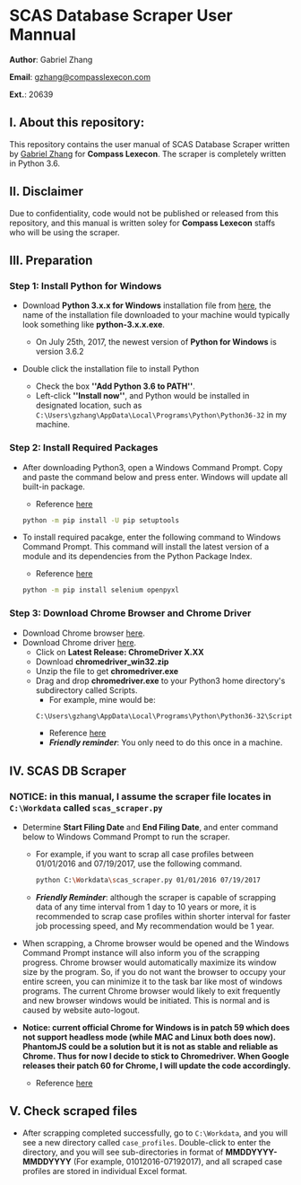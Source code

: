 # SCAS Database Scraper User Mannual
__Author__: Gabriel Zhang

__Email__: gzhang@compasslexecon.com

__Ext.__: 20639

## I. About this repository:
This repository contains the user manual of SCAS Database Scraper written by 
[Gabriel Zhang](https://github.com/dpzhang) for __Compass Lexecon__. 
The scraper is completely written in Python 3.6. 


## II. Disclaimer
Due to confidentiality, code would not be published or released from this 
repository, and this manual is written soley for __Compass Lexecon__ staffs who 
will be using the scraper.


## III. Preparation 

### Step 1: Install Python for Windows
* Download __Python 3.x.x for Windows__ installation file from [here](https://www.python.org/downloads/]), 
the name of the installation file downloaded to your machine would typically look 
something like __python-3.x.x.exe__.
    + On July 25th, 2017, the newest version of __Python for Windows__ is version 3.6.2

* Double click the installation file to install Python
    + Check the box __''Add Python 3.6 to PATH''__.
    + Left-click __''Install now''__, and Python would be installed in designated location, such as <code>C:\Users\gzhang\AppData\Local\Programs\Python\Python36-32</code> in my machine.


### Step 2: Install Required Packages
* After downloading Python3, open a Windows Command Prompt. Copy and paste the 
command below and press enter. Windows will update all built-in package.
    + Reference [here](https://packaging.python.org/tutorials/installing-packages/)
    ```bash
    python -m pip install -U pip setuptools
    ```

* To install required pacakge, enter the following command to Windows Command 
Prompt. This command will install the latest version of a module and its 
dependencies from the Python Package Index.
    + Reference [here](https://docs.python.org/3/installing/index.html)
    ```bash
    python -m pip install selenium openpyxl
    ```

### Step 3: Download Chrome Browser and Chrome Driver
* Download Chrome browser [here](https://www.google.com/chrome/browser/).
* Download Chrome driver [here](https://sites.google.com/a/chromium.org/chromedriver/downloads).
    + Click on __Latest Release: ChromeDriver X.XX__
    + Download __chromedriver\_win32.zip__
    + Unzip the file to get __chromedriver.exe__
    + Drag and drop __chromedriver.exe__ to your Python3 home directory's subdirectory called Scripts.
        - For example, mine would be:
        ```bash
        C:\Users\gzhang\AppData\Local\Programs\Python\Python36-32\Scripts
        ```
        - Reference [here](https://github.com/SeleniumHQ/selenium-google-code-issue-archive/issues/2034)
        - ___Friendly reminder___: You only need to do this once in a machine.


## IV. SCAS DB Scraper
### __NOTICE__: in this manual, I assume the scraper file locates in <code>C:\Workdata</code> called <code>scas\_scraper.py</code>


* Determine __Start Filing Date__ and __End Filing Date__, and enter command 
below to Windows Command Prompt to run the scraper. 
    + For example, if you want to scrap all case profiles between 01/01/2016 
and 07/19/2017, use the following command.
        ```bash
        python C:\Workdata\scas_scraper.py 01/01/2016 07/19/2017
        ```
    + ___Friendly Reminder___: although the scraper is capable of scrapping data 
of any time interval from 1 day to 10 years or more, it is recommended to scrap 
case profiles within shorter interval for faster job processing speed, and My 
recommendation would be 1 year. 

* When scrapping, a Chrome browser would be opened and the Windows Command Prompt 
instance will also inform you of the scrapping progress. Chrome browser would 
automatically maximize its window size by the program. So, if you do not 
want the browser to occupy your entire screen, you can minimize it to 
the task bar like most of windows programs. The current Chrome browser would 
likely to exit frequently and new browser windows would be initiated. This is 
normal and is caused by website auto-logout.


* __Notice: current official Chrome for Windows is in patch 59 which does not support 
headless mode (while MAC and Linux both does now). PhantomJS could be a solution but 
it is not as stable and reliable as Chrome. Thus for now I decide to stick to Chromedriver. 
When Google releases their patch 60 for Chrome, I will update the code accordingly.__
    + Reference [here](https://developers.google.com/web/updates/2017/04/headless-chrome)


## V. Check scraped files
* After scrapping completed successfully, go to <code>C:\Workdata</code>, and 
you will see a new directory called <code>case\_profiles</code>. Double-click 
to enter the directory, and you will see sub-directories in format of 
__MMDDYYYY-MMDDYYYY__ (For example, 01012016-07192017), and all scraped case 
profiles are stored in individual Excel format.
